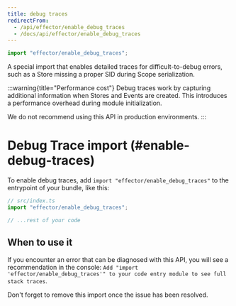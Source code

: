 ```yaml
---
title: debug traces
redirectFrom:
  - /api/effector/enable_debug_traces
  - /docs/api/effector/enable_debug_traces
---
```


```ts
import "effector/enable_debug_traces";
```

A special import that enables detailed traces for difficult-to-debug errors, such as a Store missing a proper SID during Scope serialization.

:::warning{title="Performance cost"}
Debug traces work by capturing additional information when Stores and Events are created.
This introduces a performance overhead during module initialization.

We do not recommend using this API in production environments.
:::

# Debug Trace import (#enable-debug-traces)

To enable debug traces, add `import "effector/enable_debug_traces"` to the entrypoint of your bundle, like this:

```ts
// src/index.ts
import "effector/enable_debug_traces";

// ...rest of your code
```

## When to use it

If you encounter an error that can be diagnosed with this API, you will see a recommendation in the console: `Add "import 'effector/enable_debug_traces'" to your code entry module to see full stack traces`.

Don't forget to remove this import once the issue has been resolved.
